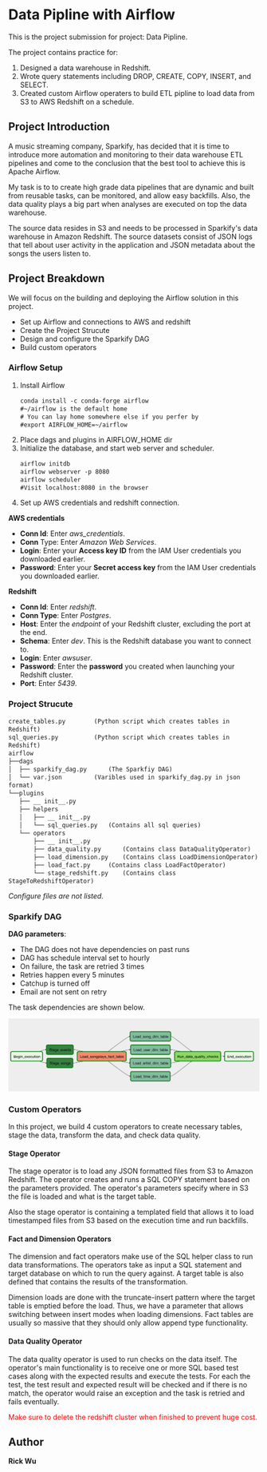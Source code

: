 # Data Pipline with Airflow

This is the project submission for project: Data Pipline. 

The project contains practice for:
1. Designed a data warehouse in Redshift.
2. Wrote query statements including DROP, CREATE, COPY, INSERT, and SELECT.
3. Created custom Airflow operaters to build ETL pipline to load data from S3 to AWS Redshift on a schedule.

## Project Introduction
A music streaming company, Sparkify, has decided that it is time to introduce more automation and monitoring to their data warehouse ETL pipelines and come to the conclusion that the best tool to achieve this is Apache Airflow.

My task is to to create high grade data pipelines that are dynamic and built from reusable tasks, can be monitored, and allow easy backfills. Also, the data quality plays a big part when analyses are executed on top the data warehouse.

The source data resides in S3 and needs to be processed in Sparkify's data warehouse in Amazon Redshift. The source datasets consist of JSON logs that tell about user activity in the application and JSON metadata about the songs the users listen to.

## Project Breakdown
We will focus on the building and deploying the Airflow solution in this project.
- Set up Airflow and connections to AWS and redshift
- Create the Project Strucute
- Design and configure the Sparkify DAG
- Build custom operators

### Airflow Setup
1. Install Airflow
	```
	conda install -c conda-forge airflow
	#~/airflow is the default home
	# You can lay home somewhere else if you perfer by
	#export AIRFLOW_HOME=~/airflow
	```
2. Place dags and plugins in AIRFLOW_HOME dir
3. Initialize the database, and start web server and scheduler.
	```
	airflow initdb
	airflow webserver -p 8080
	airflow scheduler
	#Visit localhost:8080 in the browser
	```
4. Set up AWS credentials and redshift connection.

**AWS credentials**
* **Conn Id**: Enter *aws_credentials*.
* **Conn** Type: Enter *Amazon Web Services*.
* **Login**: Enter your **Access key ID** from the IAM User credentials you downloaded earlier.
* **Password**: Enter your **Secret access key** from the IAM User credentials you downloaded earlier.

**Redshift**
* **Conn Id**: Enter *redshift*.
* **Conn Type**: Enter *Postgres*.
* **Host**: Enter the *endpoint* of your Redshift cluster, excluding the port at the end.
* **Schema**: Enter *dev*. This is the Redshift database you want to connect to.
* **Login**: Enter *awsuser*.
* **Password**: Enter the **password** you created when launching your Redshift cluster.
* **Port**: Enter *5439*.

### Project Strucute
```
create_tables.py		(Python script which creates tables in Redshift)
sql_queries.py			(Python script which creates tables in Redshift)
airflow
├──dags
│  ├── sparkify_dag.py		(The Sparkfiy DAG)
│  └── var.json			(Varibles used in sparkify_dag.py in json format)
└──plugins
   ├── __ init__.py
   ├── helpers
   │   ├── __ init__.py
   │   └── sql_queries.py	(Contains all sql queries)
   └── operators
       ├── __ init__.py
       ├── data_quality.py  	(Contains class DataQualityOperator)
       ├── load_dimension.py	(Contains class LoadDimensionOperator)
       ├── load_fact.py		(Contains class LoadFactOperator)
       └── stage_redshift.py	(Contains class StageToRedshiftOperator)

```
*Configure files are not listed.*

### Sparkify DAG
**DAG parameters**:

* The DAG does not have dependencies on past runs
* DAG has schedule interval set to hourly
* On failure, the task are retried 3 times
* Retries happen every 5 minutes
* Catchup is turned off
* Email are not sent on retry

The task dependencies are shown below.

![dependencies](dag.png)

### Custom Operators
In this project, we build 4 custom operators to create necessary tables, stage the data, transform the data, and check data quality.

#### Stage Operator
The stage operator is to load any JSON formatted files from S3 to Amazon Redshift. The operator creates and runs a SQL COPY statement based on the parameters provided. The operator's parameters specify where in S3 the file is loaded and what is the target table.

Also the stage operator is containing a templated field that allows it to load timestamped files from S3 based on the execution time and run backfills.

#### Fact and Dimension Operators
The dimension and fact operators make use of the SQL helper class to run data transformations. The operators take as input a SQL statement and target database on which to run the query against. A target table is also defined that contains the results of the transformation.

Dimension loads are done with the truncate-insert pattern where the target table is emptied before the load. Thus, we have a parameter that allows switching between insert modes when loading dimensions. Fact tables are usually so massive that they should only allow append type functionality.

#### Data Quality Operator
The data quality operator is used to run checks on the data itself. The operator's main functionality is to receive one or more SQL based test cases along with the expected results and execute the tests. For each the test, the test result and expected result will be checked and if there is no match, the operator would raise an exception and the task is retried and fails eventually.

<font color="red"> Make sure to delete the redshift cluster when finished to prevent huge cost.</font>

## Author
**Rick Wu**
